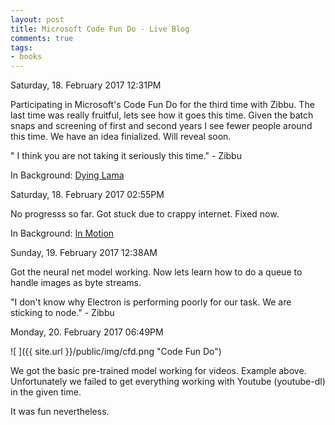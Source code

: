 ```yaml
---
layout: post
title: Microsoft Code Fun Do - Live Blog
comments: true
tags:
- books
---
```


Saturday, 18. February 2017 12:31PM 

Participating in Microsoft's Code Fun Do for the third time with Zibbu. The last time was really fruitful, lets see how it goes this time. Given the batch snaps and screening of first and second years I see fewer people around this time. We have an idea finialized. Will reveal soon.

" I think you are not taking it seriously this time." - Zibbu

In Background: [Dying Lama](https://www.youtube.com/watch?v=TwG7MASKgpw) 

Saturday, 18. February 2017 02:55PM 

No progresss so far. Got stuck due to crappy internet. Fixed now.

In Background: [In Motion](https://www.youtube.com/watch?v=Yczul_609Gg) 

Sunday, 19. February 2017 12:38AM 

Got the neural net model working. Now lets learn how to do a queue to handle images as byte streams.

"I don't know why Electron is performing poorly for our task. We are sticking to node." - Zibbu

Monday, 20. February 2017 06:49PM 

![ ]({{ site.url }}/public/img/cfd.png "Code Fun Do")

We got the basic pre-trained model working for videos. Example above. Unfortunately we failed to get everything working with Youtube (youtube-dl) in the given time.

It was fun nevertheless.




